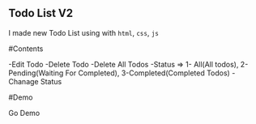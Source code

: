 ## Todo List V2

I made new Todo List using with `html`, `css`, `js`

#Contents

-Edit Todo
-Delete Todo
-Delete All Todos
-Status => 1- All(All todos), 2- Pending(Waiting For Completed), 3-Completed(Completed Todos) 
-Chanage Status

#Demo

<a src='https://todo-list-v2-locale-storage.netlify.app/'>Go Demo</a>

